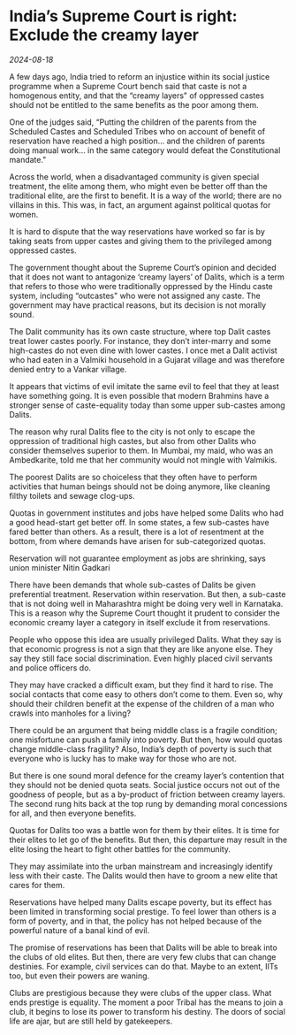 # India’s Supreme Court is right: Exclude the creamy layer

*2024-08-18*

A few days ago, India tried to reform an injustice within its social
justice programme when a Supreme Court bench said that caste is not a
homogenous entity, and that the “creamy layers" of oppressed castes
should not be entitled to the same benefits as the poor among them. 

One of the judges said, “Putting the children of the parents from the
Scheduled Castes and Scheduled Tribes who on account of benefit of
reservation have reached a high position… and the children of parents
doing manual work… in the same category would defeat the Constitutional
mandate."

Across the world, when a disadvantaged community is given special
treatment, the elite among them, who might even be better off than the
traditional elite, are the first to benefit. It is a way of the world;
there are no villains in this. This was, in fact, an argument against
political quotas for women.

It is hard to dispute that the way reservations have worked so far is by
taking seats from upper castes and giving them to the privileged among
oppressed castes. 

The government thought about the Supreme Court’s opinion and decided
that it does not want to antagonize ‘creamy layers’ of Dalits, which is
a term that refers to those who were traditionally oppressed by the
Hindu caste system, including “outcastes" who were not assigned any
caste. The government may have practical reasons, but its decision is
not morally sound.

The Dalit community has its own caste structure, where top Dalit castes
treat lower castes poorly. For instance, they don’t inter-marry and some
high-castes do not even dine with lower castes. I once met a Dalit
activist who had eaten in a Valmiki household in a Gujarat village and
was therefore denied entry to a Vankar village. 

It appears that victims of evil imitate the same evil to feel that they
at least have something going. It is even possible that modern Brahmins
have a stronger sense of caste-equality today than some upper sub-castes
among Dalits. 

The reason why rural Dalits flee to the city is not only to escape the
oppression of traditional high castes, but also from other Dalits who
consider themselves superior to them. In Mumbai, my maid, who was an
Ambedkarite, told me that her community would not mingle with Valmikis. 

The poorest Dalits are so choiceless that they often have to perform
activities that human beings should not be doing anymore, like cleaning
filthy toilets and sewage clog-ups.

Quotas in government institutes and jobs have helped some Dalits who had
a good head-start get better off. In some states, a few sub-castes have
fared better than others. As a result, there is a lot of resentment at
the bottom, from where demands have arisen for sub-categorized quotas. 

Reservation will not guarantee employment as jobs are shrinking, says
union minister Nitin Gadkari

There have been demands that whole sub-castes of Dalits be given
preferential treatment. Reservation within reservation. But then, a
sub-caste that is not doing well in Maharashtra might be doing very well
in Karnataka. This is a reason why the Supreme Court thought it prudent
to consider the economic creamy layer a category in itself exclude it
from reservations.

People who oppose this idea are usually privileged Dalits. What they say
is that economic progress is not a sign that they are like anyone else.
They say they still face social discrimination. Even highly placed civil
servants and police officers do. 

They may have cracked a difficult exam, but they find it hard to rise.
The social contacts that come easy to others don’t come to them. Even
so, why should their children benefit at the expense of the children of
a man who crawls into manholes for a living?

There could be an argument that being middle class is a fragile
condition; one misfortune can push a family into poverty. But then, how
would quotas change middle-class fragility? Also, India’s depth of
poverty is such that everyone who is lucky has to make way for those who
are not.

But there is one sound moral defence for the creamy layer’s contention
that they should not be denied quota seats. Social justice occurs not
out of the goodness of people, but as a by-product of friction between
creamy layers. The second rung hits back at the top rung by demanding
moral concessions for all, and then everyone benefits.

Quotas for Dalits too was a battle won for them by their elites. It is
time for their elites to let go of the benefits. But then, this
departure may result in the elite losing the heart to fight other
battles for the community. 

They may assimilate into the urban mainstream and increasingly identify
less with their caste. The Dalits would then have to groom a new elite
that cares for them.

Reservations have helped many Dalits escape poverty, but its effect has
been limited in transforming social prestige. To feel lower than others
is a form of poverty, and in that, the policy has not helped because of
the powerful nature of a banal kind of evil.

The promise of reservations has been that Dalits will be able to break
into the clubs of old elites. But then, there are very few clubs that
can change destinies. For example, civil services can do that. Maybe to
an extent, IITs too, but even their powers are waning. 

Clubs are prestigious because they were clubs of the upper class. What
ends prestige is equality. The moment a poor Tribal has the means to
join a club, it begins to lose its power to transform his destiny. The
doors of social life are ajar, but are still held by gatekeepers.
